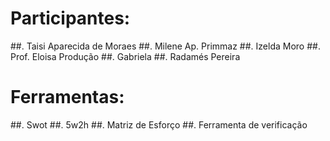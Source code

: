 # Participantes:
##. Taisi Aparecida de Moraes
##. Milene Ap. Primmaz
##. Izelda Moro
##. Prof. Eloisa Produção
##. Gabriela
##. Radamés Pereira

# Ferramentas:
##. Swot
##. 5w2h
##. Matriz de Esforço
##. Ferramenta de verificação

